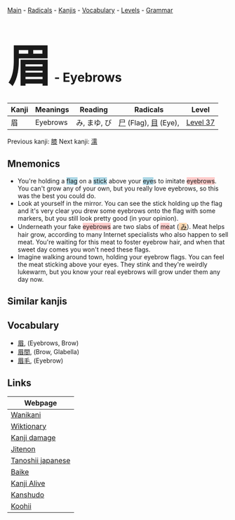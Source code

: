 <style> bigfont {font-size: 100px}</style>
[Main](../index.md) -
[Radicals](../radicals.md) -
[Kanjis](../kanjis.md) -
[Vocabulary](../vocabulary.md) -
[Levels](../levels.md) -
[Grammar](../grammar.md)
# <bigfont> 眉</bigfont> - Eyebrows 

| Kanji | Meanings | Reading | Radicals | Level |
| --- | --- | --- | --- | --- |
| 眉 | Eyebrows | み, まゆ, び | [尸](../radicals/尸.md) (Flag), [目](../radicals/目.md) (Eye),  | [Level 37](../levels/wk_level37.md) |

Previous kanji: [膝](膝.md) Next kanji: [濡](濡.md) 

## Mnemonics
 * You're holding a <span style="background-color:#ADD8E6"> flag</span> on a <span style="background-color:#ADD8E6"> stick</span> above your <span style="background-color:#ADD8E6"> eye</span>s to imitate <span style="background-color:#ffcccb"> eyebrows</span>. You can't grow any of your own, but you really love eyebrows, so this was the best you could do.
* Look at yourself in the mirror. You can see the stick holding up the flag and it's very clear you drew some eyebrows onto the flag with some markers, but you still look pretty good (in your opinion).
* Underneath your fake <span style="background-color:#ffcccb"> eyebrows</span> are two slabs of <span style="background-color:#ffcccb"> me</span>at (<span style="background-color:#fed8b1"> [み](https://jisho.org/search/み)</span>). Meat helps hair grow, according to many Internet specialists who also happen to sell meat. You're waiting for this meat to foster eyebrow hair, and when that sweet day comes you won't need these flags.
* Imagine walking around town, holding your eyebrow flags. You can feel the meat sticking above your eyes. They stink and they're weirdly lukewarm, but you know your real eyebrows will grow under them any day now.


## Similar kanjis
 


## Vocabulary
 * [眉](../vocabulary/眉.md), (Eyebrows, Brow)
* [眉間](../vocabulary/眉.md), (Brow, Glabella)
* [眉毛](../vocabulary/眉.md), (Eyebrow)



## Links 

| Webpage |
| --- |
| [Wanikani          ](https://www.wanikani.com/kanji/眉) |
| [Wiktionary        ](https://en.wiktionary.org/wiki/眉) |
| [Kanji damage      ](http://www.kanjidamage.com/kanji/search?utf8=✓&q=眉) |
| [Jitenon           ](https://jitenon.com/kanji/眉) |
| [Tanoshii japanese ](https://www.tanoshiijapanese.com/dictionary/kanji.cfm?k=眉) |
| [Baike             ](https://baike.baidu.com/item/眉) |
| [Kanji Alive       ](https://app.kanjialive.com/眉) |
| [Kanshudo          ](https://www.kanshudo.com/searchmn?q=眉) |
| [Koohii            ](https://kanji.koohii.com/study/kanji/眉) |
